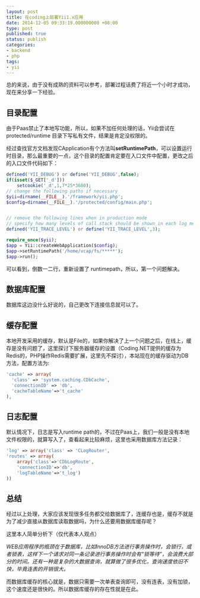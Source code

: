 ```yaml
---
layout: post
title: 在coding上部署Yii1.x应用
date: 2014-12-05 09:33:19.000000000 +08:00
type: post
published: true
status: publish
categories:
- backend
- php
tags:
- yii
---
```

总的来说，由于没有成熟的资料可以参考，部署过程话费了将近一个小时才成功，现在来分享一下经验。
## 目录配置
由于Paas禁止了本地写功能，所以，如果不加任何处理的话，Yii会尝试在 protected/runtime 目录下写私有文件，结果是肯定没权限的。

经过查找官方文档发现CApplication有个方法叫**setRuntimePath**，可以设置运行时目录，那么最重要的一点，这个目录的配置肯定要在入口文件中配置，更改之后的入口文件代码如下：

```php
defined('YII_DEBUG') or define('YII_DEBUG',false);
if(isset($_GET['_d']))
    setcookie('_d',1,7*25*3600);
// change the following paths if necessary
$yii=dirname(__FILE__).'/framework/yii.php';
$config=dirname(__FILE__).'/protected/config/main.php';


// remove the following lines when in production mode
// specify how many levels of call stack should be shown in each log message
defined('YII_TRACE_LEVEL') or define('YII_TRACE_LEVEL',3);

require_once($yii);
$app = Yii::createWebApplication($config);
$app->setRuntimePath('/home/vcap/fs/*****');
$app->run();
```

可以看到，倒数一二行，重新设置了 runtimepath，所以，第一个问题解决。

## 数据库配置
数据库这边没什么好说的，自己更改下连接信息就可以了。
## 缓存配置
本地开发采用的缓存，默认是File的，如果你解决了上一个问题之后，在线上，缓存是没有问题了，这里探讨下服务器缓存的设置（Coding.NET提供的缓存为Redis的，PHP操作Redis需要扩展，这里先不探讨），本站现在的缓存驱动为DB方法，配置方法为:

```php
'cache' => array(
  'class' => 'system.caching.CDbCache',
  'connectionID' => 'db',
  'cacheTableName'=>'t_cache'
),
```

## 日志配置
默认情况下，日志是写入runtime path的，不过在Paas上，我们一般是没有本地文件权限的，就算写入了，查看起来比较麻烦，这里也采用数据库方法记录：

```php
'log' => array('class' => 'CLogRouter',
'routes' => array(
    array('class'=>'CDbLogRoute',
    'connectionID'=>'db',
    'logTableName'=>'t_log')
))
```

## 总结
经过以上处理，大家应该发现很多任务都交给数据库了，连缓存也是，缓存不就是为了减少直接从数据库读取数据吗，为什么还要用数据库缓存呢？

这里本人简单分析下（仅代表本人观点）

*WEB应用程序的瓶颈在于数据库，比如InnoDB方法进行事务操作时，会锁行，或者锁表，这样下一个请求对同一条记录进行事务操作时会有“锁等待”，会浪费大部分的时间。还有一种是复杂的大数据查询，就算做了很多优化，查询速度依旧不快，毕竟连表的开销很大。*

而数据库缓存的核心就是，数据只需要一次单表查询即可，没有连表，没有加锁，这个速度还是很快的。所以数据库缓存的存在性就是在此。
